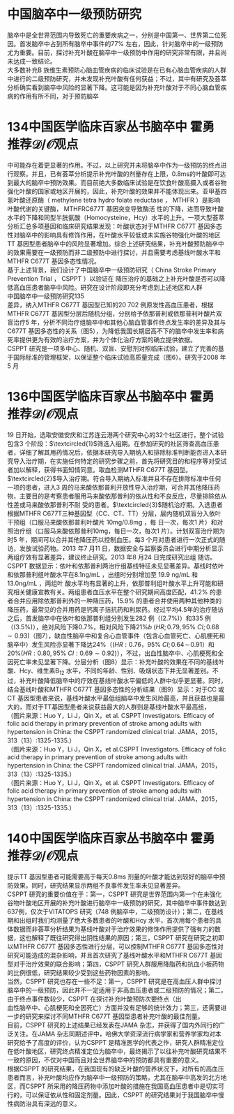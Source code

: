 # 中国脑卒中一级预防研究  
脑卒中是全世界范围内导致死亡的重要疾病之一，分别是中国第一、世界第二位死因。首发脑卒中占到所有脑卒中事件的$77\%$ 左右，因此，针对脑卒中的一级预防尤为重要。目前，探讨补充叶酸在脑卒中一级预防中作用的研究非常有限，并且尚未达成一致结论。  
大多数补充B 族维生素预防心脑血管疾病的临床试验是在已有心脑血管疾病的人群中进行的二级预防研究，并未发现补充叶酸有任何获益；不过，其中有研究及荟萃分析确实看到脑卒中风险的显著下降。这可能是因为补充叶酸对于不同心脑血管疾病的作用有所不同，对于预防脑卒  
# 134中国医学临床百家丛书脑卒中  霍勇 推荐${\mathcal{D}}/{\mathcal{O}}$观点  
中可能存在着更显著的作用。不过，以上研究并未将脑卒中作为一级预防的终点进行观察。并且，已有荟萃分析提示补充叶酸的剂量存在上限，$0.8\mathrm{ms}$的叶酸即可达到最大的脑卒中预防效果。而目前绝大多数临床试验是在饮食叶酸高摄入或者谷物强化叶酸的国家或地区开展的，因此，补充叶酸的效果并不能体现出来。亚甲基四氢叶酸还原酶（ methylene tetra hydro folate reductase ， MTHFR ）是影响   叶酸代谢的关键酶， MTHFRC677T  基因突变导致酶活 性的下降，进而导致叶酸水平的下降和同型半胱氨酸（Homocysteine，Hcy）水平的上升。一项大型荟萃分析汇总多项基因和临床研究结果发现：叶酸状态对于MTHFR C677T 基因多态性对脑卒中的影响具有修饰作用，在叶酸水平较低或未实施谷物强化叶酸的地区TT 基因型患者脑卒中的风险显著增加。综合上述研究结果，补充叶酸预防脑卒中的效果需要在一级预防而非二级预防中进行探讨，并且需要考虑基线叶酸水平和MTHFR C677T 基因多态性情况。  
基于上述背景，我们设计了中国脑卒中一级预防研究（ China Stroke Primary Prevention Trial ， CSPPT ）以验证在 降压治疗的基础之上补充叶酸是否可以降低高血压患者脑卒中风险。研究在设计阶段即充分考虑到上述地区和人群  
中国脑卒中一级预防研究135  
差异，纳入MTHFR C677T 基因型已知的20 702 例原发性高血压患者，根据MTHFR C677T 基因型分层后随机分组，分别给予依那普利或依那普利叶酸片双盲治疗5 年，分析不同治疗组脑卒中和其他心脑血管事件终点发生率的差异及其与C677T 基因多态性的关系（图5），为降低我国长期居高不下的脑卒中发生率和病死率提供更为有效的治疗方案，并为个体化治疗方案的确立提供依据。  
CSPPT 研究是一项多中心、随机、双盲、安慰剂对照临床试验，建立了完善的基于国际标准的管理框架，以保证整个临床试验高质量完成（图6）。研究于2008 年5 月  
# 136中国医学临床百家丛书脑卒中  霍勇 推荐${\mathcal{D}}/{\mathcal{O}}$观点  
19 日开始，选取安徽安庆和江苏连云港两个研究中心的32个社区进行，整个试验包含3 个阶段：$\textcircled{1}$筛选入组期。在参加研究的社区筛查高血压患者，详细了解其用药情况后，依据本研究导入期纳入和排除标准判断能否进入本研究导入治疗期，在实施任何特定的研究步骤之前，首先将研究目的和程序等对受试者加以解释，获得书面知情同意。取血检测MTHFR C677T 基因型。$\textcircled{2}$导入治疗期。符合导入期纳入标准并且不存在排除标准中任何一项的患者，进入3 周的马来酸依那普利开放性导入治疗期，可合并其他降压药物，主要目的是考察患者服用马来酸依那普利的依从性和不良反应，尽量排除依从性差或马来酸依那普利不耐 受的患者。$\textcircled{3}$随机治疗期。入选患者根据MTHFR C677T三种基因型（CC、CT、TT）分层，层内随机双盲分入依叶干预组（口服马来酸依那普利叶酸片 $10\mathrm{mg}/0.8\mathrm{mg}$ ，每 日一次，每次1 片）和对照治疗组（口服马来酸依那普利$10\mathrm{mg}$，每日一次，每次1 片）。计划双盲治疗期为时5 年，期间可以合并其他降压药以控制血压。每3 个月对患者进行一次正式的随访，发放试验药物。2013 年7 月11 日，数据安全与监察委员会进行中期分析显示两组疗效有显著差异，建议终止研究。2013 年8 月24 日完成研究出组 随访。  
CSPPT 数据显示：依叶和依那普利两治疗组基线特征未见显著差异。基线时依叶和依那普利组叶酸水平在$8.1\mathrm{ng}/$mL ，出组时分别增加至 $19.9~\mathrm{ng/mL}$ 和 $13.0\mathrm{ng}/\mathrm{mL}$ ，两组叶 酸水平均有显著的上升，依那普利组叶酸水平上升可能和研究相关健康宣教有关。两组患者血压水平在整个研究期间高度匹配，$41.2\%$ 的患者合并应用除依那普利外的一种降压药，$15.9\%$ 的患者合并使用两种其他种类的降压药，最常见的合并用药是钙离子拮抗药和利尿药。经过平均4.5年的治疗随访之后，首发脑卒中在依叶和依那普利组分别发生282 例（$(2.7\%)$）和335 例（$(3.5\%)$），绝对风险下降$0.7\%$，相对风险下降$21\%$$b~(H R;0.79,95\%~C I;0.68\sim0.93)$（图7），缺血性脑卒中和复合心血管事件（包含心血管死亡、心肌梗死和脑卒中）发生风险亦显著下降达$24\%$（$(H R:0.76$，$95\%\;C I;0.64\!\sim\!0.91$）和$20\%\big(H R:0.80,95\%\;C I:0.69\sim0.92\big)$），不过，出血性脑卒中、心肌梗死和全因死亡率未见显著下降。分层分析（图8）显示：补充叶酸的效果在不同的基线叶酸、Hcy、维生素$\mathrm{B}_{12}$ 水平，不同的年龄、性别、吸烟状态下并无显著差别。不过，补充叶酸降低脑卒中的疗效在基线叶酸水平偏低的人群中似乎更显著。同时，结合基线叶酸和MTHFR C677T 基因多态性的分析结果（图9）显示：对于CC 或CT 基因型患者来说，基线叶酸水平最低组脑卒中发生风险最高，并且获益也是最大的，而对于TT基因型患者来说获益最大的人群则是基线叶酸水平最高组，  
（图片来源：Huo Y，Li J，Qin X，et al. CSPPT Investigators. Efficacy of  folic acid therapy in primary prevention of stroke among adults with hypertension in  China: the CSPPT randomized clinical trial. JAMA，2015，313（13）:1325-1335.）  
（图片来源：Huo Y，Li J，Qin X，et al.CSPPT Investigators. Efficacy of  folic acid therapy in primary prevention of stroke among adults with hypertension in  China: the CSPPT randomized clinical trial. JAMA，2015，313（13）:1325-1335.）  
（图片来源：Huo Y，Li J，Qin X，et al. CSPPT Investigators. Efficacy of  folic acid therapy in primary prevention of stroke among adults with hypertension in  China: the CSPPT randomized clinical trial. JAMA，2015，313（13）:1325-1335.）  
# 140中国医学临床百家丛书脑卒中  霍勇 推荐${\mathcal{D}}/{\mathcal{O}}$观点  
提示TT 基因型患者可能需要高于每天$0.8\mathrm{ms}$ 剂量的叶酸才能达到较好的脑卒中预防效果。同时，研究结果显示两组不良事件发生率未见显著差异。  
CSPPT 研究的重要价值在于：第一，CSPPT 研究是世界范围内第一个在未强化谷物叶酸地区开展的补充叶酸进行脑卒中一级预防的研究，其中脑卒中事件数达到637例，仅次于VITATOPS 研究（748 例脑卒中，二级预防设计）；第二，在基线期和出组时我们均测量了绝大多数患者的叶酸和Hcy 水平，首次用每个患者的具体数据而非荟萃分析结果为基线叶酸对于治疗效果的修饰作用提供了强有力的数据，这也解释了既往研究得出阴性结果的原因；第三，CSPPT 研究在研究之初即以MTHFR C677T 基因多态性进行分层，可以控制MTHFR C677T 基因多态性对研究可能造成的混杂影响，并且首次研究了基线叶酸水平和MTHFR C677T 基因型对于治疗效果的联合影响；第四，CSPPT 研究人群服用降脂药和抗血小板药物的比例很低，研究结果较少受到这些药物因素的影响。  
当然，CSPPT 研究也存在一些不足：第一，CSPPT 研究是在高血压人群中探讨脑卒中的一级预防，因此并不一定适用于非高血压患者或二级预防的情况；第二，由于终点事件数较少，CSPPT 在探讨补充叶酸预防次要终点（出  
血性脑卒中、心肌梗死和全因死亡）方面并没有足够的统计效力；第三，还需要进一步的研究来探讨不同MTHFR C677T 基因型患者补充叶酸的最佳剂量。  
目前，CSPPT 研究的上述结果已经发表在JAMA 杂志，并获得了国内外同行的广泛关注。在JAMA 杂志同期述评中，哈佛大学资深流行病学家和营养学家均对本研究给予了高度的评价，认为CSPPT 是精准医学的代表之作，研究人群精准定位在低叶酸地区，研究终点精准定位为脑卒中，最终揭示了以往补充叶酸研究结果不一致的原因，不仅对中国而且对全世界脑卒中的预防都具有重要的意义。  
根据CSPPT 的研究结果，在我国现有的缺乏叶酸的营养状况下，对所有的高血压患者而言，补充叶酸均应作为脑卒中一级预防的策略，尤其在脑卒中高发的北方地区，而CSPPT 所采用的降压药物中添加叶酸的措施在我国高血压患者中是切实可行的，可以保证依从性和固定剂量。因此，CSPPT 的研究结果对于我国脑卒中慢性病防治具有深远的意义。  

